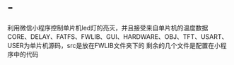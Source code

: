 # -
利用微信小程序控制单片机led灯的亮灭，并且接受来自单片机的温度数据
CORE、DELAY、FATFS、FWLIB、GUI、HARDWARE、OBJ、TFT、USART、USER为单片机源码，src是放在FWLIB文件夹下的
剩余的几个文件是配置在小程序中的代码
